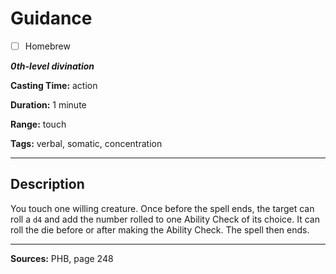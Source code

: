 # Guidance

- [ ] Homebrew

***0th-level divination***

**Casting Time:** action

**Duration:** 1 minute

**Range:** touch

**Tags:** verbal, somatic, concentration

---

## Description
You touch one willing creature.
Once before the spell ends, the target can roll a `d4` and add the number rolled to one Ability Check of its choice.
It can roll the die before or after making the Ability Check.
The spell then ends.

---

**Sources:** PHB, page 248
